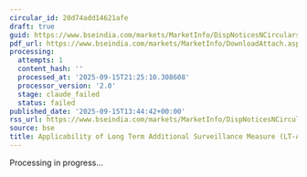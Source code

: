 ```yaml
---
circular_id: 20d74add14621afe
draft: true
guid: https://www.bseindia.com/markets/MarketInfo/DispNoticesNCirculars.aspx?Noticeid={77A8F589-2B05-4049-A234-E085C4E24169}&noticeno=20250915-59&dt=09/15/2025&icount=59&totcount=81&flag=0
pdf_url: https://www.bseindia.com/markets/MarketInfo/DownloadAttach.aspx?id=20250915-59&attachedId=f6773406-f858-4689-831e-bc28c5f50916
processing:
  attempts: 1
  content_hash: ''
  processed_at: '2025-09-15T21:25:10.308608'
  processor_version: '2.0'
  stage: claude_failed
  status: failed
published_date: '2025-09-15T13:44:42+00:00'
rss_url: https://www.bseindia.com/markets/MarketInfo/DispNoticesNCirculars.aspx?Noticeid={77A8F589-2B05-4049-A234-E085C4E24169}&noticeno=20250915-59&dt=09/15/2025&icount=59&totcount=81&flag=0
source: bse
title: Applicability of Long Term Additional Surveillance Measure (LT-ASM)
---
```


Processing in progress...